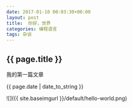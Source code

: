 ```yaml
---
date: 2017-01-10 00:03:30+00:00
layout: post
title:  你好，世界
categories: 编程语言
tags: 杂谈
---
```


<h2>{{ page.title }}</h2>
<p>我的第一篇文章</p>
<p>{{ page.date | date_to_string }}</p>
![]({{ site.baseimgurl }}/default/hello-world.png)
